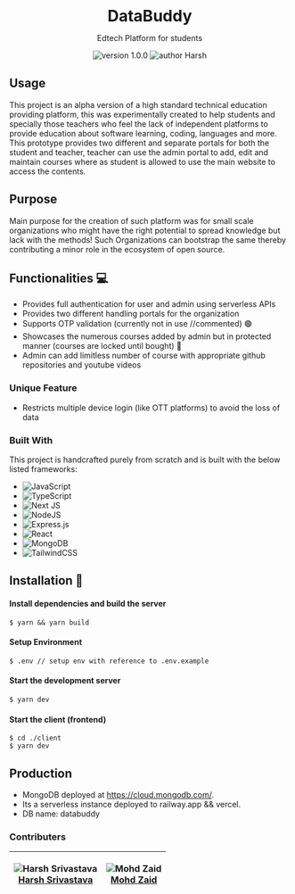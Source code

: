 <div align="center">
<h1 style="margin: 0">DataBuddy</h1>
</div>

<p align="center">
Edtech Platform for students
</p>

<p align="center">
    <img src="https://img.shields.io/badge/version-1.0.0-yellowgreen" alt="version 1.0.0"/>
    <img src="https://img.shields.io/badge/author-Harsh-blue" alt="author Harsh"/>
</p>

## Usage 

This project is an alpha version of a high standard technical education providing platform, this was experimentally created to help students and specially those teachers who feel the lack of independent platforms to provide education about software learning, coding, languages and more.
This prototype provides two different and separate portals for both the student and teacher, teacher can use the admin portal to add, edit and maintain courses where as student is allowed to use the main website to access the contents. 

## Purpose 
Main purpose for the creation of such platform was for small scale organizations who might have the right potential to spread knowledge but lack with the methods!
Such Organizations can bootstrap the same thereby contributing a minor role in the ecosystem of open source.

## Functionalities 💻

- Provides full authentication for user and admin using serverless APIs
- Provides two different handling portals for the organization
- Supports OTP validation (currently not in use //commented) 🟢
- Showcases the numerous courses added by admin but in protected manner (courses are locked until bought) 🔴
- Admin can add limitless number of course with appropriate github repositories and youtube videos

### Unique Feature
- Restricts multiple device login (like OTT platforms) to avoid the loss of data 
 
### Built With

This project is handcrafted purely from scratch and is built with the below listed frameworks:

* ![JavaScript](https://img.shields.io/badge/javascript-%23323330.svg?style=for-the-badge&logo=javascript&logoColor=%23F7DF1E)
* ![TypeScript](https://img.shields.io/badge/typescript-%23007ACC.svg?style=for-the-badge&logo=typescript&logoColor=white)
* ![Next JS](https://img.shields.io/badge/Next-black?style=for-the-badge&logo=next.js&logoColor=white)
* ![NodeJS](https://img.shields.io/badge/node.js-6DA55F?style=for-the-badge&logo=node.js&logoColor=white)
* ![Express.js](https://img.shields.io/badge/express.js-%23404d59.svg?style=for-the-badge&logo=express&logoColor=%2361DAFB)
* ![React](https://img.shields.io/badge/react-%2320232a.svg?style=for-the-badge&logo=react&logoColor=%2361DAFB)
* ![MongoDB](https://img.shields.io/badge/MongoDB-%234ea94b.svg?style=for-the-badge&logo=mongodb&logoColor=white)
* ![TailwindCSS](https://img.shields.io/badge/tailwindcss-%2338B2AC.svg?style=for-the-badge&logo=tailwind-css&logoColor=white)
 
## Installation 🔧

#### Install dependencies and build the server

```
$ yarn && yarn build
```

#### Setup Environment

```
$ .env // setup env with reference to .env.example
```

#### Start the development server

```
$ yarn dev
```

#### Start the client (frontend)

```
$ cd ./client
$ yarn dev
```

## Production
* MongoDB deployed at https://cloud.mongodb.com/. 
* Its a serverless instance deployed to railway.app && vercel. 
* DB name: databuddy

### Contributers
| <p align="center">![Harsh Srivastava](https://github.com/Srivastava57Harsh.png?size=128)<br>[Harsh Srivastava](https://github.com/Srivastava57Harsh)</p> | <p align="center">![Mohd Zaid](https://github.com/dev-zaid.png?size=128)<br>[Mohd Zaid](https://github.com/dev-zaid)</p> |
| -------------------------------------------------------------------------------------------------------------------------------- | ------------------------------------------------------------------------------------------------------------------------------------------------------ |
